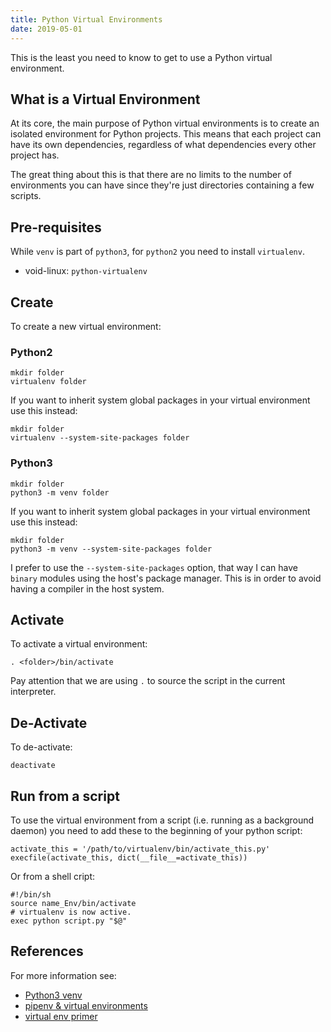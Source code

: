 ```yaml
---
title: Python Virtual Environments
date: 2019-05-01
---
```


This is the least you need to know to get to use a Python virtual
environment.

## What is a Virtual Environment

At its core, the main purpose of Python virtual environments is to
create an isolated environment for Python projects. This means that
each project can have its own dependencies, regardless of what
dependencies every other project has.

The great thing about this is that there are no limits to the number
of environments you can have since they're just directories containing
a few scripts.

## Pre-requisites

While `venv` is part of `python3`, for `python2` you need to install
`virtualenv`.

- void-linux: `python-virtualenv`

## Create

To create a new virtual environment:

### Python2

```
mkdir folder
virtualenv folder
```

If you want to inherit system global packages in your virtual
environment use this instead:

```
mkdir folder
virtualenv --system-site-packages folder
```

### Python3

```
mkdir folder
python3 -m venv folder
```

If you want to inherit system global packages in your virtual
environment use this instead:

```
mkdir folder
python3 -m venv --system-site-packages folder
```

I prefer to use the `--system-site-packages` option, that way
I can have `binary` modules using the host's package manager.
This is in order to avoid having a compiler in the host system.


## Activate

To activate a virtual environment:

```
. <folder>/bin/activate
```

Pay attention that we are using `.` to source the script in
the current interpreter.

## De-Activate

To de-activate:

```
deactivate
```

## Run from a script

To use the virtual environment from a script (i.e. running
as a background daemon) you need to add these to the
beginning of your python script:

```
activate_this = '/path/to/virtualenv/bin/activate_this.py'
execfile(activate_this, dict(__file__=activate_this))
```

Or from a shell cript:

```
#!/bin/sh
source name_Env/bin/activate
# virtualenv is now active.
exec python script.py "$@"
```

## References

For more information see:

- [Python3 venv](https://docs.python.org/3/library/venv.html)
- [pipenv & virtual environments](https://docs.python-guide.org/dev/virtualenvs/)
- [virtual env primer](https://realpython.com/python-virtual-environments-a-primer/)
